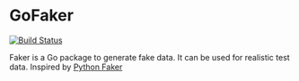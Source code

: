# GoFaker
[![Build Status](https://travis-ci.org/AaronMulgrew/GoFaker.svg?branch=master)](https://travis-ci.org/AaronMulgrew/GoFaker)

Faker is a Go package to generate fake data. It can be used for realistic test data. Inspired by [Python Faker](https://github.com/joke2k/faker)
